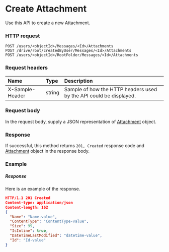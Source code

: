 # Create Attachment

Use this API to create a new Attachment.
### HTTP request
```http
POST /users/<objectId>/Messages/<Id>/Attachments
POST /drive/root/createdByUser/Messages/<Id>/Attachments
POST /users/<objectId>/RootFolder/Messages/<Id>/Attachments

```
### Request headers
| Name       | Type | Description|
|:---------------|:--------|:----------|
| X-Sample-Header  | string  | Sample of how the HTTP headers used by the API could be displayed.|

### Request body
In the request body, supply a JSON representation of [Attachment](../resources/attachment.md) object.


### Response
If successful, this method returns `201, Created` response code and [Attachment](../resources/attachment.md) object in the response body.

### Example
##### Response
Here is an example of the response.
```json
HTTP/1.1 201 Created
Content-type: application/json
Content-length: 162
{
  "Name": "Name-value",
  "ContentType": "ContentType-value",
  "Size": 99,
  "IsInline": true,
  "DateTimeLastModified": "datetime-value",
  "Id": "Id-value"
}
```

<!-- uuid: a40727ba-728d-421a-bdcd-54c4b0dfc996
2015-10-12 23:35:01 UTC -->